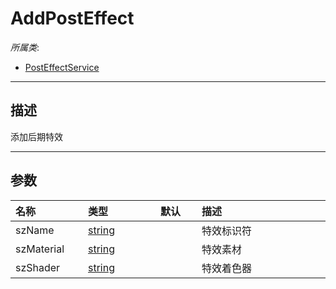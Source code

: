 # AddPostEffect

*所属类*:
* [PostEffectService](/Api/Classes/Effect/PostEffectService.md)
------------------------------------------------------------------------------------------
## 描述

添加后期特效

------------------------------------------------------------------------------------------
## 参数

|<div style="width:100px">名称</div>|<div style="width:100px">类型</div>|<div style="width:50px">默认</div>|<div style="width:350px">描述</div>|
|:---|:---|:---|:---|
|szName|[string](/Api/DataType/String.md)||特效标识符|
|szMaterial|[string](/Api/DataType/String.md)||特效素材|
|szShader|[string](/Api/DataType/String.md)||特效着色器|
